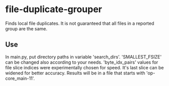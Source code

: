 # file-duplicate-grouper
Finds local file duplicates. It is not guaranteed that all files in a reported group are the same.

## Use
In main.py, put directory paths in variable 'search_dirs'. 'SMALLEST_FSIZE' can be changed also according to your needs. 'byte_idx_pairs' values for file slice indices were experimentally chosen for speed. It's last slice can be widened for better accuracy. Results will be in a file that starts with 'op-core_main-11'.
